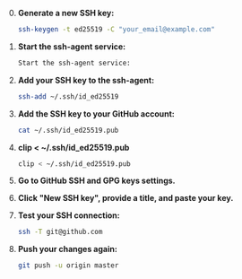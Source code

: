 0. **Generate a new SSH key:**
    ```sh
    ssh-keygen -t ed25519 -C "your_email@example.com"

1. **Start the ssh-agent service:**
    ```sh
    Start the ssh-agent service:

2. **Add your SSH key to the ssh-agent:**
    ```sh
    ssh-add ~/.ssh/id_ed25519

3. **Add the SSH key to your GitHub account:**
    ```sh
    cat ~/.ssh/id_ed25519.pub

4. **clip < ~/.ssh/id_ed25519.pub**
    ```sh
    clip < ~/.ssh/id_ed25519.pub

5. **Go to GitHub SSH and GPG keys settings.**

6. **Click "New SSH key", provide a title, and paste your key.**

7. **Test your SSH connection:**
    ```sh
    ssh -T git@github.com

8. **Push your changes again:**
    ```sh
    git push -u origin master
